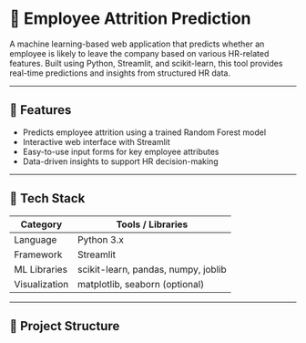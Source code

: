 # 🧠 Employee Attrition Prediction

A machine learning-based web application that predicts whether an employee is likely to leave the company based on various HR-related features. Built using Python, Streamlit, and scikit-learn, this tool provides real-time predictions and insights from structured HR data.

---

## 🚀 Features

- Predicts employee attrition using a trained Random Forest model
- Interactive web interface with Streamlit
- Easy-to-use input forms for key employee attributes
- Data-driven insights to support HR decision-making

---

## 🧰 Tech Stack

| Category     | Tools / Libraries                     |
|--------------|----------------------------------------|
| Language     | Python 3.x                             |
| Framework    | Streamlit                              |
| ML Libraries | scikit-learn, pandas, numpy, joblib    |
| Visualization| matplotlib, seaborn (optional)         |

---

## 📂 Project Structure

